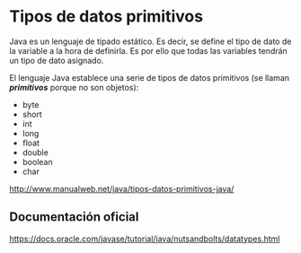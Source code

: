 # Tipos de datos primitivos
Java es un lenguaje de tipado estático. Es decir, se define el tipo de dato de la variable a la hora de definirla. Es por ello que todas las variables tendrán un tipo de dato asignado.

El lenguaje Java establece una serie de tipos de datos primitivos (se llaman ***primitivos*** porque no son objetos):

   * byte
   * short
   * int
   * long
   * float
   * double
   * boolean
   * char

http://www.manualweb.net/java/tipos-datos-primitivos-java/

## Documentación oficial
https://docs.oracle.com/javase/tutorial/java/nutsandbolts/datatypes.html
